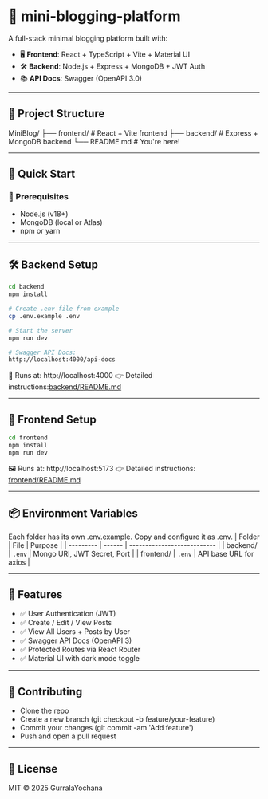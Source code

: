 # 📝 mini-blogging-platform

A full-stack minimal blogging platform built with:

- 🖥️ **Frontend**: React + TypeScript + Vite + Material UI
- 🛠️ **Backend**: Node.js + Express + MongoDB + JWT Auth
- 📚 **API Docs**: Swagger (OpenAPI 3.0)

---

## 📁 Project Structure

MiniBlog/
├── frontend/ # React + Vite frontend
├── backend/ # Express + MongoDB backend
└── README.md # You're here!

---

## 🚀 Quick Start

### 🧩 Prerequisites

- Node.js (v18+)
- MongoDB (local or Atlas)
- npm or yarn

---

## 🛠 Backend Setup

```bash
cd backend
npm install

# Create .env file from example
cp .env.example .env

# Start the server
npm run dev

# Swagger API Docs:
http://localhost:4000/api-docs
```

📡 Runs at: http://localhost:4000
👉 Detailed instructions:[backend/README.md](backend/README.md)

---

## 🎨 Frontend Setup

```bash
cd frontend
npm install
npm run dev
```

🖼️ Runs at: http://localhost:5173
👉 Detailed instructions: [frontend/README.md](frontend/README.md)

---

## 📦 Environment Variables

Each folder has its own .env.example. Copy and configure it as .env.
| Folder | File | Purpose |
| --------- | ------ | --------------------------- |
| backend/ | `.env` | Mongo URI, JWT Secret, Port |
| frontend/ | `.env` | API base URL for axios |

---

## 📌 Features

- ✅ User Authentication (JWT)
- ✅ Create / Edit / View Posts
- ✅ View All Users + Posts by User
- ✅ Swagger API Docs (OpenAPI 3)
- ✅ Protected Routes via React Router
- ✅ Material UI with dark mode toggle

---

## 🤝 Contributing

- Clone the repo
- Create a new branch (git checkout -b feature/your-feature)
- Commit your changes (git commit -am 'Add feature')
- Push and open a pull request

---

## 🪪 License

MIT © 2025 GurralaYochana
